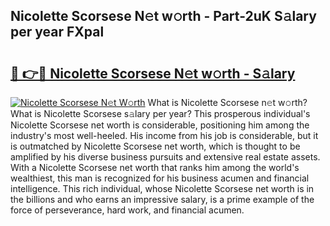 ## Nicolette Scorsese N𝚎t w𝚘rth - Part-2uK S𝚊lary per year FXpal

# <h2><a href="http://gc1h20f.nevu.top/?p=Nicolette+Scorsese">🔗 👉🔴 Nicolette Scorsese N𝚎t w𝚘rth - S𝚊lary</a></h2>

[![Nicolette Scorsese N𝚎t W𝚘rth](https://i.imgur.com/Oavwk0R.jpeg)](http://gc1h20f.nevu.top/?p=Nicolette+Scorsese)
What is Nicolette Scorsese n𝚎t w𝚘rth? What is Nicolette Scorsese s𝚊lary per year?
This prosperous individual's Nicolette Scorsese net worth is considerable, positioning him among the industry's most well-heeled. His income from his job is considerable, but it is outmatched by Nicolette Scorsese net worth, which is thought to be amplified by his diverse business pursuits and extensive real estate assets. With a Nicolette Scorsese net worth that ranks him among the world's wealthiest, this man is recognized for his business acumen and financial intelligence. This rich individual, whose Nicolette Scorsese net worth is in the billions and who earns an impressive salary, is a prime example of the force of perseverance, hard work, and financial acumen.
